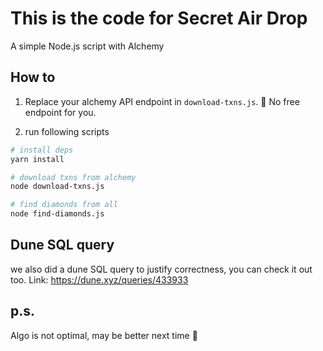 # This is the code for Secret Air Drop

A simple Node.js script with Alchemy

## How to 

1. Replace your alchemy API endpoint in `download-txns.js`. 👀 No free endpoint for you.

2. run following scripts
```bash
# install deps
yarn install 

# download txns from alchemy
node download-txns.js

# find diamonds from all
node find-diamonds.js
```

## Dune SQL query
we also did a dune SQL query to justify correctness, you can check it out too. Link: https://dune.xyz/queries/433933


## p.s.
Algo is not optimal, may be better next time 👀